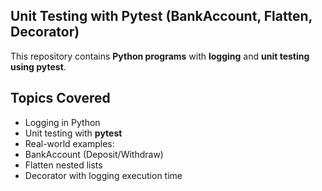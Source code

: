 ## Unit Testing with Pytest (BankAccount, Flatten, Decorator)

This repository contains **Python programs** with **logging** and **unit testing using pytest**.  

##  Topics Covered
-  Logging in Python  
-  Unit testing with **pytest**  
-  Real-world examples:  
  - BankAccount (Deposit/Withdraw)  
  - Flatten nested lists  
  - Decorator with logging execution time  



